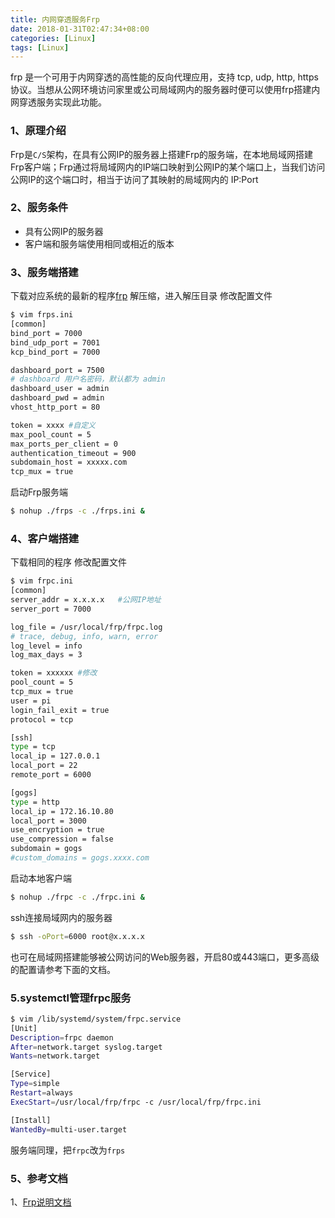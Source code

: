 ```yaml
---
title: 内网穿透服务Frp
date: 2018-01-31T02:47:34+08:00
categories: [Linux]
tags: [Linux]
---
```


frp 是一个可用于内网穿透的高性能的反向代理应用，支持 tcp, udp, http, https 协议。当想从公网环境访问家里或公司局域网内的服务器时便可以使用frp搭建内网穿透服务实现此功能。

<!--more-->

### 1、原理介绍

Frp是`C/S`架构，在具有公网IP的服务器上搭建Frp的服务端，在本地局域网搭建Frp客户端；Frp通过将局域网内的IP端口映射到公网IP的某个端口上，当我们访问公网IP的这个端口时，相当于访问了其映射的局域网内的 IP:Port

### 2、服务条件

- 具有公网IP的服务器
- 客户端和服务端使用相同或相近的版本

### 3、服务端搭建

下载对应系统的最新的程序[frp](https://github.com/fatedier/frp/releases) 解压缩，进入解压目录
修改配置文件

```sh
$ vim frps.ini
[common]
bind_port = 7000
bind_udp_port = 7001
kcp_bind_port = 7000

dashboard_port = 7500
# dashboard 用户名密码，默认都为 admin
dashboard_user = admin
dashboard_pwd = admin
vhost_http_port = 80

token = xxxx #自定义
max_pool_count = 5
max_ports_per_client = 0
authentication_timeout = 900
subdomain_host = xxxxx.com
tcp_mux = true
```

启动Frp服务端

```sh
$ nohup ./frps -c ./frps.ini &
```

### 4、客户端搭建

下载相同的程序
修改配置文件

```sh
$ vim frpc.ini
[common]
server_addr = x.x.x.x   #公网IP地址
server_port = 7000

log_file = /usr/local/frp/frpc.log
# trace, debug, info, warn, error
log_level = info
log_max_days = 3

token = xxxxxx #修改
pool_count = 5
tcp_mux = true
user = pi
login_fail_exit = true
protocol = tcp

[ssh]
type = tcp
local_ip = 127.0.0.1
local_port = 22
remote_port = 6000

[gogs]
type = http
local_ip = 172.16.10.80
local_port = 3000
use_encryption = true
use_compression = false
subdomain = gogs
#custom_domains = gogs.xxxx.com
```

启动本地客户端

```sh
$ nohup ./frpc -c ./frpc.ini &
```

ssh连接局域网内的服务器

```sh
$ ssh -oPort=6000 root@x.x.x.x
```

也可在局域网搭建能够被公网访问的Web服务器，开启80或443端口，更多高级的配置请参考下面的文档。

### 5.systemctl管理frpc服务

```sh
$ vim /lib/systemd/system/frpc.service
[Unit]
Description=frpc daemon
After=network.target syslog.target
Wants=network.target

[Service]
Type=simple
Restart=always
ExecStart=/usr/local/frp/frpc -c /usr/local/frp/frpc.ini

[Install]
WantedBy=multi-user.target
```

服务端同理，把`frpc`改为`frps`

### 5、参考文档

1、[Frp说明文档](https://github.com/fatedier/frp/blob/master/README_zh.md)
